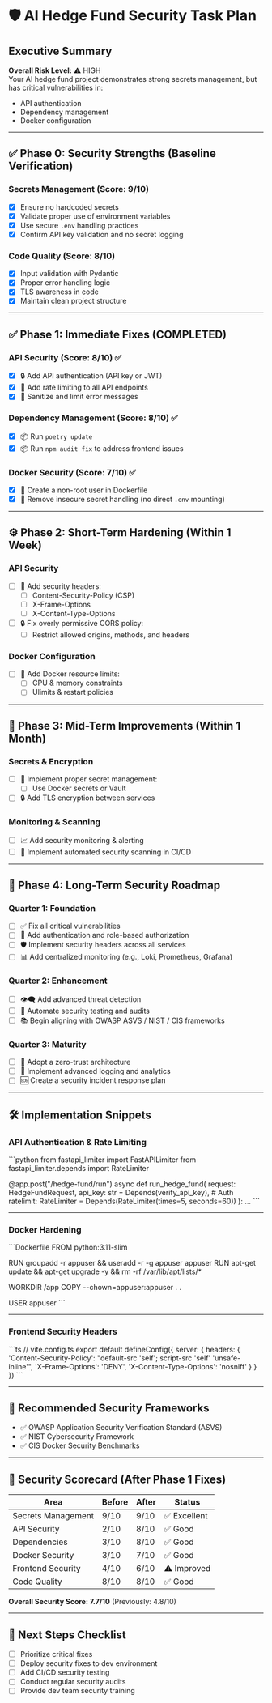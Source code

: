 # 🛡️ AI Hedge Fund Security Task Plan

## Executive Summary

**Overall Risk Level:** ⚠️ HIGH  
Your AI hedge fund project demonstrates strong secrets management, but has critical vulnerabilities in:

- API authentication
- Dependency management
- Docker configuration

---

## ✅ Phase 0: Security Strengths (Baseline Verification)

### Secrets Management (Score: 9/10)
- [x] Ensure no hardcoded secrets
- [x] Validate proper use of environment variables
- [x] Use secure `.env` handling practices
- [x] Confirm API key validation and no secret logging

### Code Quality (Score: 8/10)
- [x] Input validation with Pydantic
- [x] Proper error handling logic
- [x] TLS awareness in code
- [x] Maintain clean project structure

---

## ✅ Phase 1: Immediate Fixes (COMPLETED) 

### API Security (Score: 8/10) ✅
- [x] 🔒 Add API authentication (API key or JWT)
- [x] 🛑 Add rate limiting to all API endpoints
- [x] 🧼 Sanitize and limit error messages

### Dependency Management (Score: 8/10) ✅
- [x] 📦 Run `poetry update`
- [x] 📦 Run `npm audit fix` to address frontend issues

### Docker Security (Score: 7/10) ✅
- [x] 👤 Create a non-root user in Dockerfile
- [x] 🧪 Remove insecure secret handling (no direct `.env` mounting)

---

## ⚙️ Phase 2: Short-Term Hardening (Within 1 Week)

### API Security
- [ ] 🔐 Add security headers:
  - [ ] Content-Security-Policy (CSP)
  - [ ] X-Frame-Options
  - [ ] X-Content-Type-Options

- [ ] 🔒 Fix overly permissive CORS policy:
  - [ ] Restrict allowed origins, methods, and headers

### Docker Configuration
- [ ] 🧰 Add Docker resource limits:
  - [ ] CPU & memory constraints
  - [ ] Ulimits & restart policies

---

## 🧩 Phase 3: Mid-Term Improvements (Within 1 Month)

### Secrets & Encryption
- [ ] 🔑 Implement proper secret management:
  - [ ] Use Docker secrets or Vault
- [ ] 🔒 Add TLS encryption between services

### Monitoring & Scanning
- [ ] 📈 Add security monitoring & alerting
- [ ] 🧪 Implement automated security scanning in CI/CD

---

## 🔁 Phase 4: Long-Term Security Roadmap

### Quarter 1: Foundation
- [ ] ✅ Fix all critical vulnerabilities
- [ ] 🔐 Add authentication and role-based authorization
- [ ] 🛡️ Implement security headers across all services
- [ ] 📊 Add centralized monitoring (e.g., Loki, Prometheus, Grafana)

### Quarter 2: Enhancement
- [ ] 👁️‍🗨️ Add advanced threat detection
- [ ] 🤖 Automate security testing and audits
- [ ] 📚 Begin aligning with OWASP ASVS / NIST / CIS frameworks

### Quarter 3: Maturity
- [ ] 🧱 Adopt a zero-trust architecture
- [ ] 📜 Implement advanced logging and analytics
- [ ] 🆘 Create a security incident response plan

---

## 🛠️ Implementation Snippets

### API Authentication & Rate Limiting

\`\`\`python
from fastapi_limiter import FastAPILimiter
from fastapi_limiter.depends import RateLimiter

@app.post("/hedge-fund/run")
async def run_hedge_fund(
    request: HedgeFundRequest,
    api_key: str = Depends(verify_api_key),  # Auth
    ratelimit: RateLimiter = Depends(RateLimiter(times=5, seconds=60))
):
    ...
\`\`\`

---

### Docker Hardening

\`\`\`Dockerfile
FROM python:3.11-slim

RUN groupadd -r appuser && useradd -r -g appuser appuser
RUN apt-get update && apt-get upgrade -y && rm -rf /var/lib/apt/lists/*

WORKDIR /app
COPY --chown=appuser:appuser . .

USER appuser
\`\`\`

---

### Frontend Security Headers

\`\`\`ts
// vite.config.ts
export default defineConfig({
  server: {
    headers: {
      'Content-Security-Policy': "default-src 'self'; script-src 'self' 'unsafe-inline'",
      'X-Frame-Options': 'DENY',
      'X-Content-Type-Options': 'nosniff'
    }
  }
})
\`\`\`

---

## 🧭 Recommended Security Frameworks

- ✅ OWASP Application Security Verification Standard (ASVS)
- ✅ NIST Cybersecurity Framework
- ✅ CIS Docker Security Benchmarks

---

## 🧮 Security Scorecard (After Phase 1 Fixes)

| Area               | Before | After | Status           |
|--------------------|--------|-------|------------------|
| Secrets Management | 9/10   | 9/10  | ✅ Excellent      |
| API Security       | 2/10   | 8/10  | ✅ Good           |
| Dependencies       | 3/10   | 8/10  | ✅ Good           |
| Docker Security    | 3/10   | 7/10  | ✅ Good           |
| Frontend Security  | 4/10   | 6/10  | ⚠️ Improved      |
| Code Quality       | 8/10   | 8/10  | ✅ Good           |

**Overall Security Score: 7.7/10** (Previously: 4.8/10)

---

## 📍 Next Steps Checklist

- [ ] Prioritize critical fixes
- [ ] Deploy security fixes to dev environment
- [ ] Add CI/CD security testing
- [ ] Conduct regular security audits
- [ ] Provide dev team security training
